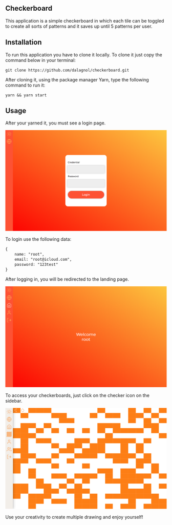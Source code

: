 ## Checkerboard

This application is a simple checkerboard in which each tile can be toggled to create all sorts of patterns and it saves up until 5 patterns per user.

## Installation

To run this application you have to clone it locally. To clone it just copy the command below in your terminal:

```
git clone https://github.com/dalagnol/checkerboard.git
```

After cloning it, using the package manager Yarn, type the following command to run it:

```
yarn && yarn start
```

## Usage

After your yarned it, you must see a login page.

![alt text](./assets/login.jpg)

To login use the following data:

```
{
    name: "root",
    email: "root@icloud.com",
    password: "123test"
}
```

After logging in, you will be redirected to the landing page.

![alt text](./assets/landing.jpg)

To access your checkerboards, just click on the checker icon on the sidebar.

![alt text](./assets/grids.jpg)

Use your creativity to create multiple drawing and enjoy yourself!
